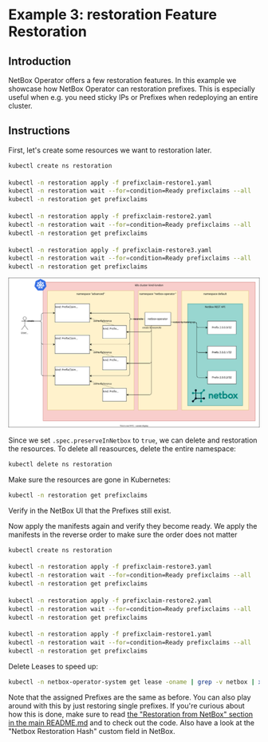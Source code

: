 # Example 3: restoration Feature Restoration

## Introduction

NetBox Operator offers a few restoration features. In this example we showcase how NetBox Operator can restoration prefixes. This is especially useful when e.g. you need sticky IPs or Prefixes when redeploying an entire cluster.

## Instructions

First, let's create some resources we want to restoration later.

```bash
kubectl create ns restoration

kubectl -n restoration apply -f prefixclaim-restore1.yaml
kubectl -n restoration wait --for=condition=Ready prefixclaims --all
kubectl -n restoration get prefixclaims

kubectl -n restoration apply -f prefixclaim-restore2.yaml
kubectl -n restoration wait --for=condition=Ready prefixclaims --all
kubectl -n restoration get prefixclaims

kubectl -n restoration apply -f prefixclaim-restore3.yaml
kubectl -n restoration wait --for=condition=Ready prefixclaims --all
kubectl -n restoration get prefixclaims
```

![Figure 4: Restoration](restoration.drawio.svg)

Since we set `.spec.preserveInNetbox` to `true`, we can delete and restoration the resources. To delete all reasources, delete the entire namespace:

```bash
kubectl delete ns restoration
```

Make sure the resources are gone in Kubernetes:

```bash
kubectl -n restoration get prefixclaims
```

Verify in the NetBox UI that the Prefixes still exist.

Now apply the manifests again and verify they become ready. We apply the manifests in the reverse order to make sure the order does not matter

```bash
kubectl create ns restoration

kubectl -n restoration apply -f prefixclaim-restore3.yaml
kubectl -n restoration wait --for=condition=Ready prefixclaims --all
kubectl -n restoration get prefixclaims

kubectl -n restoration apply -f prefixclaim-restore2.yaml
kubectl -n restoration wait --for=condition=Ready prefixclaims --all
kubectl -n restoration get prefixclaims

kubectl -n restoration apply -f prefixclaim-restore1.yaml
kubectl -n restoration wait --for=condition=Ready prefixclaims --all
kubectl -n restoration get prefixclaims
```

Delete Leases to speed up:

```bash
kubectl -n netbox-operator-system get lease -oname | grep -v netbox | xargs -n1 kubectl -n netbox-operator-system delete
```

Note that the assigned Prefixes are the same as before. You can also play around with this by just restoring single prefixes. If you're curious about how this is done, make sure to read [the "Restoration from NetBox" section in the main README.md](https://github.com/netbox-community/netbox-operator/tree/main?tab=readme-ov-file#restoration-from-netbox) and to check out the code. Also have a look at the "Netbox Restoration Hash" custom field in NetBox.
